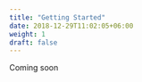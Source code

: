 ```yaml
---
title: "Getting Started"
date: 2018-12-29T11:02:05+06:00
weight: 1
draft: false
---
```


Coming soon
